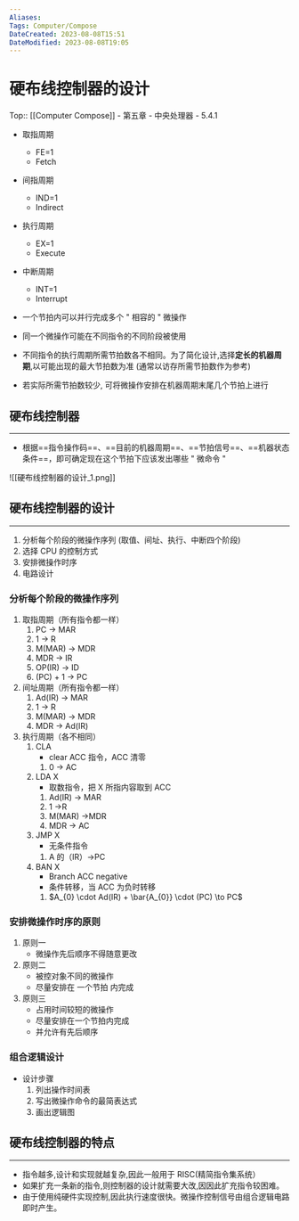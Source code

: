 ```yaml
---
Aliases: 
Tags: Computer/Compose 
DateCreated: 2023-08-08T15:51
DateModified: 2023-08-08T19:05
---
```

# 硬布线控制器的设计

Top:: [[Computer Compose]] - 第五章 - 中央处理器 - 5.4.1

- 取指周期
	- FE=1
	- Fetch
- 间指周期
	- IND=1
	- Indirect
- 执行周期
	- EX=1
	- Execute
- 中断周期
	- INT=1
	- Interrupt

- 一个节拍内可以并行完成多个 " 相容的 " 微操作
- 同一个微操作可能在不同指令的不同阶段被使用
- 不同指令的执行周期所需节拍数各不相同。为了简化设计,选择**定长的机器周期**,以可能出现的最大节拍数为准 (通常以访存所需节拍数作为参考)
- 若实际所需节拍数较少, 可将微操作安排在机器周期末尾几个节拍上进行

## 硬布线控制器
---
- 根据==指令操作码==、==目前的机器周期==、==节拍信号==、==机器状态条件==，即可确定现在这个节拍下应该发出哪些 " 微命令 "

![[硬布线控制器的设计_1.png]]

## 硬布线控制器的设计
---
1. 分析每个阶段的微操作序列 (取值、间址、执行、中断四个阶段)
2. 选择 CPU 的控制方式
3. 安排微操作时序
4. 电路设计

### 分析每个阶段的微操作序列

1. 取指周期（所有指令都一样）
	1. PC -> MAR
	2. 1 -> R
	3. M(MAR) -> MDR
	4. MDR -> IR
	5. OP(IR) -> ID
	6. (PC) + 1 -> PC
2. 间址周期（所有指令都一样）
	1. Ad(IR) -> MAR
	2. 1 -> R
	3. M(MAR) -> MDR
	4. MDR -> Ad(IR)
3. 执行周期（各不相同）
	1. CLA
		- clear ACC 指令，ACC 清零
		1. 0 -> AC
	2. LDA X
		- 取数指令，把 X 所指内容取到 ACC
		1. Ad(IR) -> MAR
		2. 1 ->R
		3. M(MAR) ->MDR
		4. MDR -> AC
	3. JMP X
		- 无条件指令
		1. A 的（IR）->PC
	4. BAN X
		- Branch ACC negative
		- 条件转移，当 ACC 为负时转移
		1. $A_{0} \cdot Ad(IR) + \bar{A_{0}} \cdot (PC) \to PC$

### 安排微操作时序的原则

1. 原则一
	- 微操作先后顺序不得随意更改
2. 原则二
	- 被控对象不同的微操作
	- 尽量安排在 一个节拍 内完成
3. 原则三
	- 占用时间较短的微操作
	- 尽量安排在一个节拍内完成
	- 并允许有先后顺序

### 组合逻辑设计

- 设计步骤
	1. 列出操作时间表
	2. 写出微操作命令的最简表达式
	3. 画出逻辑图
 
## 硬布线控制器的特点
---
- 指令越多,设计和实现就越复杂,因此一般用于 RISC(精简指令集系统）
- 如果扩充一条新的指令,则控制器的设计就需要大改,因因此扩充指令较困难。
- 由于使用纯硬件实现控制,因此执行速度很快。微操作控制信号由组合逻辑电路即时产生。
